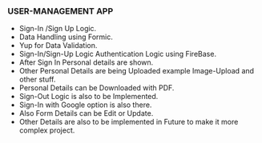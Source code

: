 ### USER-MANAGEMENT APP

- Sign-In /Sign Up Logic.
- Data Handling using Formic.
- Yup for Data Validation.
- Sign-In/Sign-Up Logic Authentication Logic using FireBase.
- After Sign In Personal details are shown.
- Other Personal Details are being Uploaded example Image-Upload and other stuff.
- Personal Details can be Downloaded with PDF.
- Sign-Out Logic is also to be Implemented.
- Sign-In with Google option is also there.
- Also Form Details can be Edit or Update.
- Other Details are also to be implemented in Future to make it more complex project.